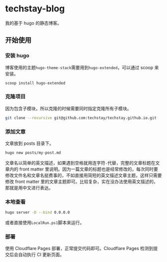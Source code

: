 # techstay-blog

我的基于 hugo 的静态博客。

## 开始使用

### 安装 hugo

博客使用的主题`hugo-theme-stack`需要用到`hugo-extended`，可以通过 scoop 来安装。

```sh
scoop install hugo-extended
```

### 克隆项目

因为包含子模块，所以克隆的时候需要同时指定克隆所有子模块。

```sh
git clone --recursive git@github.com:techstay/techstay.github.io.git
```

### 添加文章

文章放到 posts 目录下。

```sh
hugo new posts/my-post.md
```

文章名以简单的英文描述，如果遇到空格就用连字符`-`代替，完整的文章标题在文章内的 front matter 里说明。因为一篇文章的标题也是经常修改的，每次同时要修改文件名和文章名挺费事的，不如直接用简短的英文描述文章主题，这样只需要修改 front matter 里的文章主题即可。比较复杂，实在没办法使用英文描述的，那就是用中文进行表达。

### 本地查看

```sh
hugo server -D --bind 0.0.0.0
```

或者直接使用`LocalRun.ps1`脚本来运行。

### 部署

使用 Cloudflare Pages 部署，正常提交代码即可。Cloudflare Pages 检测到提交后会自动执行 CI 更新页面。
